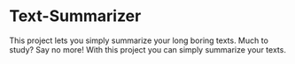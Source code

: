 # Text-Summarizer
This project lets you simply summarize your long boring texts. Much to study? Say no more! With this project you can simply summarize your texts.
